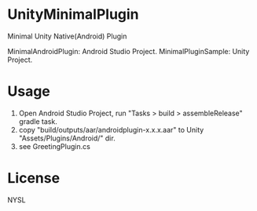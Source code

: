 UnityMinimalPlugin
====
Minimal Unity Native(Android) Plugin

MinimalAndroidPlugin: Android Studio Project.
MinimalPluginSample: Unity Project.

# Usage
1. Open Android Studio Project, run "Tasks > build > assembleRelease" gradle task.
2. copy "build/outputs/aar/androidplugin-x.x.x.aar" to Unity "Assets/Plugins/Android/" dir.
3. see GreetingPlugin.cs

# License
NYSL

